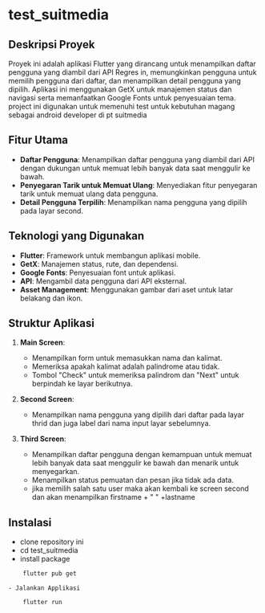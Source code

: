 # test_suitmedia

## Deskripsi Proyek

Proyek ini adalah aplikasi Flutter yang dirancang untuk menampilkan daftar pengguna yang diambil dari API Regres in, memungkinkan pengguna untuk memilih pengguna dari daftar, dan menampilkan detail pengguna yang dipilih. Aplikasi ini menggunakan GetX untuk manajemen status dan navigasi serta memanfaatkan Google Fonts untuk penyesuaian tema. project ini digunakan untuk memenuhi test untuk kebutuhan magang sebagai android developer di pt suitmedia

## Fitur Utama

- **Daftar Pengguna**: Menampilkan daftar pengguna yang diambil dari API dengan dukungan untuk memuat lebih banyak data saat menggulir ke bawah.
- **Penyegaran Tarik untuk Memuat Ulang**: Menyediakan fitur penyegaran tarik untuk memuat ulang data pengguna.
- **Detail Pengguna Terpilih**: Menampilkan nama pengguna yang dipilih pada layar second.

## Teknologi yang Digunakan

- **Flutter**: Framework untuk membangun aplikasi mobile.
- **GetX**: Manajemen status, rute, dan dependensi.
- **Google Fonts**: Penyesuaian font untuk aplikasi.
- **API**: Mengambil data pengguna dari API eksternal.
- **Asset Management**: Menggunakan gambar dari aset untuk latar belakang dan ikon.

## Struktur Aplikasi

1. **Main Screen**:
   - Menampilkan form untuk memasukkan nama dan kalimat.
   - Memeriksa apakah kalimat adalah palindrome atau tidak.
   - Tombol "Check" untuk memeriksa palindrom dan "Next" untuk berpindah ke layar berikutnya.

2. **Second Screen**:
   - Menampilkan nama pengguna yang dipilih dari daftar pada layar thrid dan juga label dari nama input layar sebelumnya.

3. **Third Screen**:
   - Menampilkan daftar pengguna dengan kemampuan untuk memuat lebih banyak data saat menggulir ke bawah dan menarik untuk menyegarkan.
   - Menampilkan status pemuatan dan pesan jika tidak ada data.
   - jika memilih salah satu user maka akan kembali ke screen second dan akan menampilkan firstname + " " +lastname

## Instalasi 

   - clone repository ini
   - cd test_suitmedia
   - install package
```bash
    flutter pub get
```
    - Jalankan Applikasi
```bash
    flutter run
```
